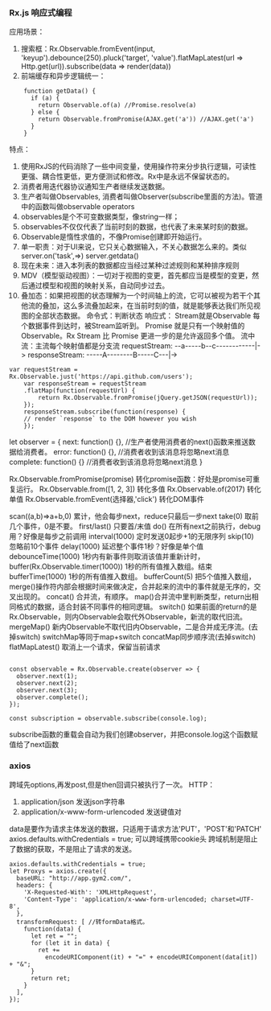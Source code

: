 

### Rx.js 响应式编程

应用场景：
  1. 搜索框：Rx.Observable.fromEvent(input, 'keyup').debounce(250).pluck('target', 'value').flatMapLatest(url => Http.get(url)).subscribe(data => render(data))
  2. 前端缓存和异步逻辑统一：
```
    function getData() {
  	  if (a) {
    	return Observable.of(a) //Promise.resolve(a)
  	  } else {
    	return Observable.fromPromise(AJAX.get('a')) //AJAX.get('a')
  	  }
	}
```
特点：
  1. 使用RxJS的代码消除了一些中间变量，使用操作符来分步执行逻辑，可读性更强、耦合性更低，更方便测试和修改。Rx中是永远不保留状态的。
  2. 消费者用迭代器协议通知生产者继续发送数据。
  3. 生产者叫做Observables, 消费者叫做Observer(subscribe里面的方法)。管道中的函数叫做observable operators
  4. observables是个不可变数据类型，像string一样；
  5. observables不仅仅代表了当前时刻的数据，也代表了未来某时刻的数据。
  6. Observable是惰性求值的，不像Promise创建即开始运行。
  7. 单一职责：对于UI来说，它只关心数据输入，不关心数据怎么来的。类似server.on('task',=>) server.getdata()
  8. 现在未来：进入本列表的数据都应当经过某种过滤规则和某种排序规则
  9. MDV（模型驱动视图）：一切对于视图的变更，首先都应当是模型的变更，然后通过模型和视图的映射关系，自动同步过去。
  10. 叠加态：如果把视图的状态理解为一个时间轴上的流，它可以被视为若干个其他流的叠加，这么多流叠加起来，在当前时刻的值，就是能够表达我们所见视图的全部状态数据。
命令式：判断状态
响应式：
Stream就是Observable
每个数据事件到达时，被Stream监听到。
Promise 就是只有一个映射值的 Observable。Rx Stream 比 Promise 更进一步的是允许返回多个值。
流中流：主流每个映射值都是分支流
requestStream:  --a-----b--c------------|->
responseStream: -----A--------B-----C---|->
```
var requestStream = Rx.Observable.just('https://api.github.com/users');
    var responseStream = requestStream
    .flatMap(function(requestUrl) {
        return Rx.Observable.fromPromise(jQuery.getJSON(requestUrl));
    });
    responseStream.subscribe(function(response) {
    // render `response` to the DOM however you wish
    }); 
```

let observer = {
  next: function() {}, //生产者使用消费者的next()函数来推送数据给消费者。
  error: function() {}, //消费者收到该消息将忽略next消息
  complete: function() {} //消费者收到该消息将忽略next消息
}

Rx.Observable.fromPromise(promise) 转化promise函数：好处是promise可重复运行。
Rx.Observable.from([1, 2, 3]) 转化多值
Rx.Observable.of(2017) 转化单值
Rx.Observable.fromEvent(选择器,'click') 转化DOM事件

scan((a,b)=>a+b,0) 累计，他会每步next，reduce只最后一步next
take(0) 取前几个事件，0是不要。
first/last() 只要首/末值
do() 在所有next之前执行，debug用？好像是每步之前调用 
interval(1000) 定时发送0起步+1的无限序列
skip(10) 忽略前10个事件
delay(1000) 延迟整个事件1秒？好像是单个值
debounceTime(1000) 1秒内有新事件则取消该值并重新计时，
buffer(Rx.Observable.timer(1000)) 1秒的所有值推入数组。结束
bufferTime(1000) 1秒的所有值推入数组。
bufferCount(5) 把5个值推入数组，
merge()操作符内部会根据时间来做决定，合并起来的流中的事件就是无序的，交叉出现的。
concat() 合并流，有顺序。
map()合并流中里判断类型，return出相同格式的数据，适合封装不同事件的相同逻辑。
switch() 如果前面的return的是Rx.Observable，则内Observable会取代外Observable，新流的取代旧流。
mergeMap() 新内Observable不取代旧内Observable，二是合并成无序流。(去掉switch)
switchMap等同于map+switch concatMap同步顺序流(去掉switch)
flatMapLatest() 取消上一个请求，保留当前请求
```

const observable = Rx.Observable.create(observer => {
  observer.next(1);
  observer.next(2);
  observer.next(3);
  observer.complete();
});

const subscription = observable.subscribe(console.log);

```
subscribe函数的重载会自动为我们创建observer，并把console.log这个函数赋值给了next函数




### axios
跨域先options,再发post,但是then回调只被执行了一次。
HTTP：
  1. application/json 发送json字符串
  2. application/x-www-form-urlencoded 发送键值对

data是要作为请求主体发送的数据，只适用于请求方法'PUT'，'POST'和'PATCH'
axios.defaults.withCredentials = true; 可以跨域携带cookie头
跨域机制是阻止了数据的获取，不是阻止了请求的发送。
```
axios.defaults.withCredentials = true;
let Proxys = axios.create({
  baseURL: "http://app.gym2.com/",
  headers: {
    'X-Requested-With': 'XMLHttpRequest',
    'Content-Type': 'application/x-www-form-urlencoded; charset=UTF-8',
  },
  transformRequest: [ //转formData格式。
    function(data) {
      let ret = "";
      for (let it in data) {
        ret +=
          encodeURIComponent(it) + "=" + encodeURIComponent(data[it]) + "&";
      }
      return ret;
    }
  ],
});
```